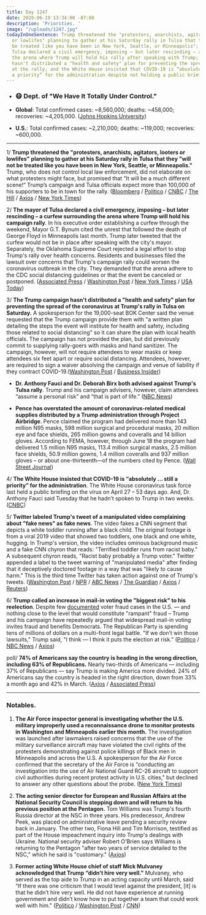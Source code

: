 ```yaml
---
title: Day 1247
date: 2020-06-19 13:34:00 -07:00
description: 'Priorities. '
image: "/uploads/1247.jpg"
todayInOneSentence: Trump threatened the "protesters, anarchists, agitators, looters
  or lowlifes" planning to gather at his Saturday rally in Tulsa that they "will not
  be treated like you have been in New York, Seattle, or Minneapolis"; the mayor of
  Tulsa declared a civil emergency, imposing – but later rescinding – a curfew surrounding
  the arena where Trump will hold his rally after speaking with Trump; the Trump campaign
  hasn't distributed a "health and safety" plan for preventing the spread of the coronavirus
  at the rally; and the White House insisted that COVID-19 is “absolutely ... still
  a priority” for the administration despite not holding a public briefing in 53 days.
---
```


* ### 😷 Dept. of "We Have It Totally Under Control."

* **Global**: Total confirmed cases: \~8,560,000; deaths: \~458,000; recoveries: \~4,205,000. ([Johns Hopkins University](https://coronavirus.jhu.edu/map.html))

* **U.S.**: Total confirmed cases: \~2,210,000; deaths: \~119,000; recoveries: \~600,000.

---

1/ **Trump threatened the "protesters, anarchists, agitators, looters or lowlifes" planning to gather at his Saturday rally in Tulsa that they "will not be treated like you have been in New York, Seattle, or Minneapolis."** Trump, who does not control local law enforcement, did not elaborate on what protesters might face, but promised that “It will be a much different scene!” Trump’s campaign and Tulsa officials expect more than 100,000 of his supporters to be in town for the rally. ([Bloomberg](https://www.bloomberg.com/news/articles/2020-06-19/trump-warns-potential-tulsa-protesters-ahead-of-saturday-rally?sref=MIBMEEoj) / [Politico](https://www.politico.com/news/2020/06/19/donald-trump-campaign-rally-tulsa-protesters-329439) / [CNBC](https://www.cnbc.com/2020/06/19/trump-threatens-protesters-the-day-before-his-tulsa-rally.html) / [The Hill](https://thehill.com/homenews/administration/503547-trump-warns-protesters-ahead-of-tulsa-rally) / [Axios](https://www.axios.com/trump-tweets-warns-protesters-tulsa-rally-e59b9925-83f7-41f0-9481-08e8435f1c96.html) / [New York Times](https://www.nytimes.com/2020/06/19/us/juneteenth-2020.html))

2/ **The mayor of Tulsa declared a civil emergency, imposing – but later rescinding – a curfew surrounding the arena where Trump will hold his campaign rally**. In his executive order establishing a curfew through the weekend, Mayor G.T. Bynum cited the unrest that followed the death of George Floyd in Minneapolis last month. Trump later tweeted that the curfew would not be in place after speaking with the city's mayor. Separately, the Oklahoma Supreme Court rejected a legal effort to stop Trump's rally over health concerns. Residents and businesses filed the lawsuit over concerns that Trump's campaign rally could worsen the coronavirus outbreak in the city. They demanded that the arena adhere to the CDC social distancing guidelines or that the event be canceled or postponed. ([Associated Press](https://apnews.com/3ecbdd74c885b362661ed0f8c80b5b28) / [Washington Post](https://www.washingtonpost.com/politics/tulsa-imposes-curfew-ahead-of-trump-rally-to-prevent-violent-protesting/2020/06/19/56d31058-b21f-11ea-8f56-63f38c990077_story.html) / [New York Times](https://www.nytimes.com/2020/06/19/us/juneteenth-2020.html) / [USA Today](https://www.usatoday.com/story/news/politics/elections/2020/06/19/trump-tulsa-rally-curfew-imposed-mayor/3221319001/))

3/ **The Trump campaign hasn't distributed a "health and safety" plan for preventing the spread of the coronavirus at Trump's rally in Tulsa on Saturday.** A spokesperson for the 19,000-seat BOK Center said the venue requested that the Trump campaign provide them with "a written plan detailing the steps the event will institute for health and safety, including those related to social distancing" so it can share the plan with local health officials. The campaign has not provided the plan, but did previously commit to supplying rally-goers with masks and hand sanitizer. The campaign, however, will not require attendees to wear masks or keep attendees six feet apart or require social distancing. Attendees, however, are required to sign a waiver absolving the campaign and venue of liability if they contract COVID-19.([Washington Post](https://www.washingtonpost.com/politics/tulsa-arena-asks-trump-campaign-for-detailed-health-plan-as-oklahoma-supreme-court-hears-arguments-about-rally/2020/06/18/4e490308-b197-11ea-a567-6172530208bd_story.html) / [Business Insider](https://www.businessinsider.com/trump-campaign-tulsa-officials-venue-quiet-on-protecting-rally-workers-2020-6))

* **Dr. Anthony Fauci and Dr. Deborah Birx both advised against Trump's Tulsa rally**. Trump and his campaign advisers, however, claim attendees “assume a personal risk” and “that is part of life.” ([NBC News](https://www.nbcnews.com/politics/2020-election/top-members-coronavirus-task-force-advised-against-trump-s-tulsa-n1231585))

* **Pence has overstated the amount of coronavirus-related medical supplies distributed by a Trump administration through Project Airbridge**. Pence claimed the program had delivered more than 143 million N95 masks, 598 million surgical and procedural masks, 20 million eye and face shields, 265 million gowns and coveralls and 14 billion gloves. According to FEMA, however, through June 18 the program had delivered 1.5 million N95 masks, 113.4 million surgical masks, 2.5 million face shields, 50.9 million gowns, 1.4 million coveralls and 937 million gloves – or about one-thirteenth—of the numbers cited by Pence. ([Wall Street Journal](https://www.wsj.com/articles/pence-overstates-coronavirus-supplies-delivered-by-administrations-airbridge-program-11592584447))

4/ **The White House insisted that COVID-19 is “absolutely ... still a priority” for the administration**. The White House coronavirus task force last held a public briefing on the virus on April 27 – 53 days ago. And, Dr. Anthony Fauci said Tuesday that he hadn’t spoken to Trump in two weeks. ([CNBC](https://www.cnbc.com/2020/06/19/white-house-insists-coronavirus-is-a-priority-as-trump-prepares-for-rally.html))

5/ **Twitter labeled Trump's tweet of a manipulated video complaining about "fake news" as fake news**. The video fakes a CNN segment that depicts a white toddler running after a black child. The original footage is from a viral 2019 video that showed two toddlers, one black and one white, hugging. In Trump's version, the video includes ominous background music and a fake CNN chyron that reads: "Terrified toddler runs from racist baby." A subsequent chyron reads, "Racist baby probably a Trump voter." Twitter appended a label to the tweet warning of "manipulated media" after finding that it deceptively doctored footage in a way that was "likely to cause harm." This is the third time Twitter has taken action against one of Trump's tweets. ([Washington Post](https://www.washingtonpost.com/technology/2020/06/18/trump-tweet-label-video/) / [NPR](https://www.npr.org/sections/live-updates-protests-for-racial-justice/2020/06/19/880805065/twitter-flags-video-shared-by-trump-as-manipulated-media) / [ABC News](https://abcnews.go.com/Politics/trumps-tweet-blasting-fake-news-labeled-manipulated-media/story?id=71342477) / [The Guardian](https://www.theguardian.com/technology/2020/jun/18/twitter-donald-trump-racist-video-flag-manipulated-media) / [Axios](https://www.axios.com/trump-twitter-misinformation-feb5176d-d3ac-4da9-a8ec-f339a45f1a69.html) / [Reuters](https://www.reuters.com/article/us-twitter-trump/twitter-labels-trumps-tweet-as-manipulated-media-idUSKBN23Q0LV))

6/ **Trump called an increase in mail-in voting the "biggest risk" to his reelection**. Despite few [documented](https://www.nbcnews.com/politics/donald-trump/trump-rants-about-fraud-here-s-secret-keeping-voting-mail-n1215256) voter fraud cases in the U.S. — and nothing close to the level that would constitute "rampant" fraud – Trump and his campaign have repeatedly argued that widespread mail-in voting invites fraud and benefits Democrats. The Republican Party is spending tens of millions of dollars on a multi-front legal battle. "If we don’t win those lawsuits," Trump said, "I think — I think it puts the election at risk.” ([Politico](https://www.politico.com/news/2020/06/19/trump-interview-mail-voting-329307) / [NBC News](https://www.nbcnews.com/politics/2020-election/trump-says-biggest-risk-reelection-not-stopping-increased-mail-voting-n1231517?cid=sm_npd_nn_tw_ma) / [Axios](https://www.axios.com/trump-mail-in-voting-biggest-risk-2020-election-e7fc37cd-f1bb-4375-9b33-ec79aee95999.html))

poll/ **74% of Americans say the country is heading in the wrong direction, including 63% of Republicans.** Nearly two-thirds of Americans — including 37% of Republicans — say Trump is making America more divided. 24% of Americans say the country is headed in the right direction, down from 33% a month ago and 42% in March. ([Axios](https://www.axios.com/poll-country-right-direction-trump-a30322e8-c4fe-410a-9626-3605089cbe23.html) / [Associated Press](https://apnews.com/5418c069582d3c894af00c635f697ffd))

---

### Notables.

1. **The Air Force inspector general is investigating whether the U.S. military improperly used a reconnaissance drone to monitor protests in Washington and Minneapolis earlier this month.** The investigation was launched after lawmakers raised concerns that the use of the military surveillance aircraft may have violated the civil rights of the protesters demonstrating against police killings of Black men in Minneapolis and across the U.S. A spokesperson for the Air Force confirmed that the secretary of the Air Force is "conducting an investigation into the use of Air National Guard RC-26 aircraft to support civil authorities during recent protest activity in U.S. cities," but declined to answer any other questions about the probe. ([New York Times](https://www.nytimes.com/2020/06/18/us/politics/investigation-military-surveillance-planes-george-floyd-protests.html))

2. **The acting senior director for European and Russian Affairs at the National Security Council is stepping down and will return to his previous position at the Pentagon.** Tom Williams was Trump's fourth Russia director at the NSC in three years. His predecessor, Andrew Peek, was placed on administrative leave pending a security review back in January. The other two, Fiona Hill and Tim Morrison, testified as part of the House impeachment inquiry into Trump's dealings with Ukraine. National security adviser Robert O'Brien says Williams is returning to the Pentagon "after two years of service detailed to the NSC," which he said is "customary." ([Axios](https://www.axios.com/trump-nsc-russia-director-70b0ae9a-089d-417b-bc08-408f556a6871.html))

3. **Former acting White House chief of staff Mick Mulvaney acknowledged that Trump “didn’t hire very well."** Mulvaney, who served as the top aide to Trump in an acting capacity until March, said “If there was one criticism that I would level against the president, \[it\] is that he didn’t hire very well. He did not have experience at running government and didn’t know how to put together a team that could work well with him." ([Politico](https://www.politico.com/news/2020/06/19/mick-mulvaney-donald-trump-military-ties-hiring-329383) / [Washington Post](https://www.washingtonpost.com/politics/former-chief-of-staff-mick-mulvaney-trump-didnt-hire-very-well/2020/06/19/2cad1f2a-b22f-11ea-8f56-63f38c990077_story.html) / [CNN](https://www.cnn.com/videos/politics/2020/06/19/mick-mulvaney-trump-didnt-hire-very-well-sciutto-newday-vpx.cnn))